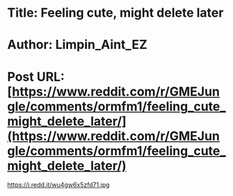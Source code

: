 # Title: Feeling cute, might delete later
# Author: Limpin_Aint_EZ
# Post URL: [https://www.reddit.com/r/GMEJungle/comments/ormfm1/feeling_cute_might_delete_later/](https://www.reddit.com/r/GMEJungle/comments/ormfm1/feeling_cute_might_delete_later/)


https://i.redd.it/wu4gw6x5zfd71.jpg